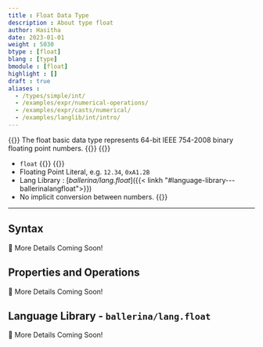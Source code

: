 ```yaml
---
title : Float Data Type
description : About type float
author: Hasitha
date: 2023-01-01
weight : 5030
btype : [float]
blang : [type]
bmodule : [float]
highlight : []
draft : true
aliases :
  - /types/simple/int/
  - /examples/expr/numerical-operations/
  - /examples/expr/casts/numerical/
  - /examples/langlib/int/intro/
---
```

{{<md class="summary">}} 
The float basic data type represents 64-bit IEEE 754-2008 binary floating point numbers.
{{</md>}}
{{<md class="syntax">}} 
* `float` 
{{</md>}}
{{<md class="tldr">}} 
* Floating Point Literal, e.g. `12.34`, `0xA1.2B`
* Lang Library : [*ballerina/lang.float*]({{< linkh "#language-library---ballerinalangfloat">}})
* No implicit conversion between numbers.
{{</md>}}

<!--more-->
<hr>

## Syntax

🚧 More Details Coming Soon!

## Properties and Operations

🚧 More Details Coming Soon!

## Language Library - `ballerina/lang.float`

🚧 More Details Coming Soon!
